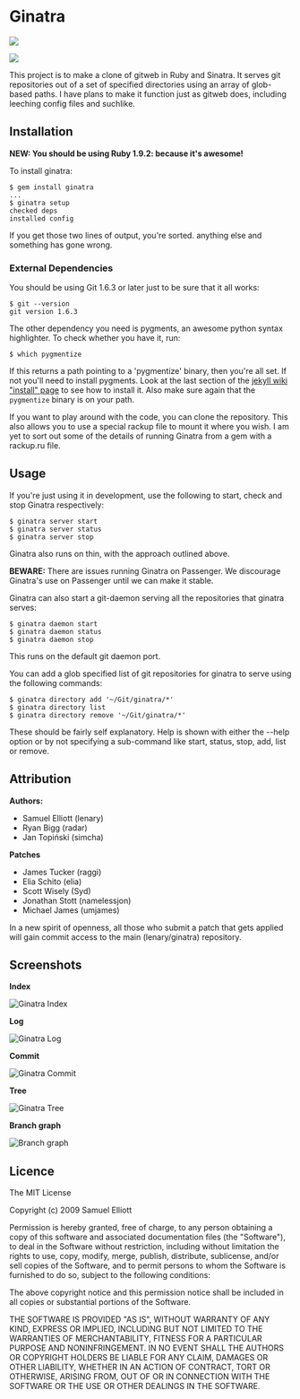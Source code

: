 # Ginatra
[![](http://stillmaintained.com/lenary/ginatra.png)](http://stillmaintained.com/lenary/ginatra)

[![](http://travis-ci.org/lenary/ginatra.png)](http://travis-ci.org/lenary/ginatra)


This project  is to make a  clone of gitweb in  Ruby and Sinatra. It  serves git
repositories out of a set of  specified directories using an array of glob-based
paths. I have plans to make it  function just as gitweb does, including leeching
config files and suchlike.

Installation
------------

**NEW: You should be using Ruby 1.9.2: because it's awesome!**

To install ginatra:

    $ gem install ginatra
    ...
    $ ginatra setup
    checked deps
    installed config

If you get those two lines of output, you're sorted. anything else and something
has gone wrong.

### External Dependencies

You should be using Git 1.6.3 or later just to be sure that it all works:

    $ git --version
    git version 1.6.3

The other dependency you need is pygments, an awesome python syntax highlighter.
To check whether you have it, run:

    $ which pygmentize

If this returns a path pointing to a 'pygmentize' binary, then you're all set.
If not you'll need to install pygments. Look at the last section of the
[jekyll wiki "install" page](http://wiki.github.com/mojombo/jekyll/install)
to see how to install it. Also make sure again that the `pygmentize` binary
is on your path.

If you want to play around with the code, you can clone the repository. This also allows you
to use a special rackup file to mount it where you wish. I am yet to sort out some of the
details of running Ginatra from a gem with a rackup.ru file.

Usage
-----

If you're just using it in development, use the following to start, check and stop Ginatra
respectively:

    $ ginatra server start
    $ ginatra server status
    $ ginatra server stop

Ginatra  also runs  on thin, with the approach outlined above.

**BEWARE:** There are issues running Ginatra on Passenger. We discourage Ginatra's use
on Passenger until we can make it stable.

Ginatra can also start a git-daemon serving all the repositories that ginatra serves:

    $ ginatra daemon start
    $ ginatra daemon status
    $ ginatra daemon stop

This runs on the default git daemon port.

You can add a glob specified list of git repositories for ginatra to serve using the
following commands:

    $ ginatra directory add '~/Git/ginatra/*'
    $ ginatra directory list
    $ ginatra directory remove '~/Git/ginatra/*'

These should be fairly self explanatory. Help is shown with either the --help option
or by not specifying a sub-command like start, status, stop, add, list or remove.


Attribution
-----------

**Authors:**

- Samuel Elliott (lenary)
- Ryan Bigg (radar)
- Jan Topiński (simcha)

**Patches**

- James Tucker (raggi)
- Elia Schito (elia)
- Scott Wisely (Syd)
- Jonathan Stott (namelessjon)
- Michael James (umjames)

In a new spirit of openness, all those who submit a patch that gets applied will gain commit access to the main (lenary/ginatra) repository.

Screenshots
-----------

**Index**

![Ginatra Index](http://cloud.github.com/downloads/lenary/ginatra/o%20\(5\).png "Ginatra Index")

**Log**

![Ginatra Log](http://cloud.github.com/downloads/lenary/ginatra/o%20\(3\).png "Ginatra Log")

**Commit**

![Ginatra Commit](http://cloud.github.com/downloads/lenary/ginatra/o%20\(4\).png "Ginatra Commit")

**Tree**

![Ginatra Tree](http://cloud.github.com/downloads/lenary/ginatra/o%20\(2\).png "Ginatra Tree")

**Branch graph**

![Branch graph](http://cloud.github.com/downloads/simcha/ginatra/branch-graph.png "Branch Graph")


Licence
-------

The MIT License

Copyright (c) 2009 Samuel Elliott

Permission is hereby granted, free of charge,  to any person obtaining a copy of
this software  and associated documentation  files (the "Software"), to  deal in
the Software  without restriction,  including without  limitation the  rights to
use, copy, modify, merge, publish, distribute, sublicense, and/or sell copies of
the Software, and to permit persons to  whom the Software is furnished to do so,
subject to the following conditions:

The above copyright  notice and this permission notice shall  be included in all
copies or substantial portions of the Software.

THE  SOFTWARE IS  PROVIDED "AS  IS", WITHOUT  WARRANTY OF  ANY KIND,  EXPRESS OR
IMPLIED, INCLUDING BUT NOT LIMITED TO THE WARRANTIES OF MERCHANTABILITY, FITNESS
FOR A PARTICULAR  PURPOSE AND NONINFRINGEMENT. IN NO EVENT  SHALL THE AUTHORS OR
COPYRIGHT HOLDERS BE  LIABLE FOR ANY CLAIM, DAMAGES OR  OTHER LIABILITY, WHETHER
IN  AN ACTION  OF  CONTRACT, TORT  OR  OTHERWISE,  ARISING FROM,  OUT  OF OR  IN
CONNECTION WITH THE SOFTWARE OR THE USE OR OTHER DEALINGS IN THE SOFTWARE.
